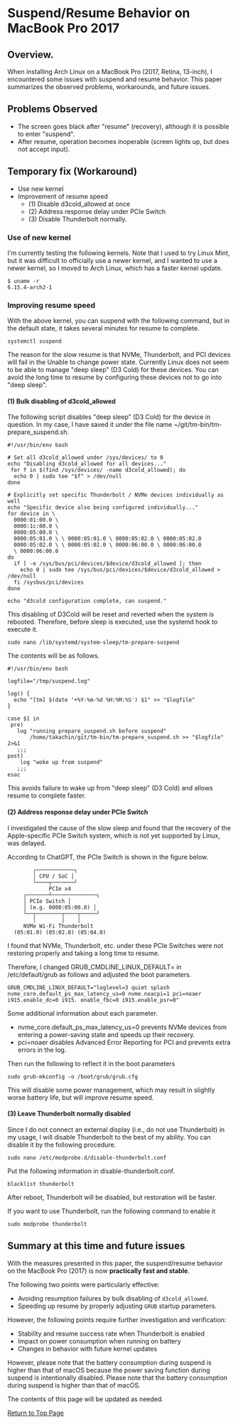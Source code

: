 
# Suspend/Resume Behavior on MacBook Pro 2017

## Overview.

When installing Arch Linux on a MacBook Pro (2017, Retina, 13-inch), I encountered some issues with suspend and resume behavior. This paper summarizes the observed problems, workarounds, and future issues.

## Problems Observed

- The screen goes black after "resume" (recovery), although it is possible to enter "suspend".
- After resume, operation becomes inoperable (screen lights up, but does not accept input).

## Temporary fix (Workaround)

- Use new kernel
- Improvement of resume speed
  - (1) Disable d3cold_allowed at once
  - (2) Address response delay under PCIe Switch
  - (3) Disable Thunderbolt normally.

### Use of new kernel

I'm currently testing the following kernels.
Note that I used to try Linux Mint, but it was difficult to officially use a newer kernel, and I wanted to use a newer kernel, so I moved to Arch Linux, which has a faster kernel update.

```
$ uname -r
6.15.4-arch2-1
```

### Improving resume speed

With the above kernel, you can suspend with the following command, but in the default state, it takes several minutes for resume to complete.

```
systemctl suspend 
```

The reason for the slow resume is that NVMe, Thunderbolt, and PCI devices will fail in the Unable to change power state. Currently Linux does not seem to be able to manage "deep sleep" (D3 Cold) for these devices. You can avoid the long time to resume by configuring these devices not to go into "deep sleep".

#### (1) Bulk disabling of d3cold_allowed

The following script disables "deep sleep" (D3 Cold) for the device in question.
In my case, I have saved it under the file name ~/git/tm-bin/tm-prepare_suspend.sh.

```
#!/usr/bin/env bash

# Set all d3cold_allowed under /sys/devices/ to 0
echo "Disabling d3cold_allowed for all devices..."
 for f in $(find /sys/devices/ -name d3cold_allowed); do
  echo 0 | sudo tee "$f" > /dev/null
done

# Explicitly set specific Thunderbolt / NVMe devices individually as well
echo "Specific device also being configured individually..."
for device in \
  0000:01:00.0 \
  0000:1c:00.0 \
  0000:05:00.0 \
  0000:05:01.0 \ \ 0000:05:01.0 \ 0000:05:02.0 \ 0000:05:02.0
  0000:05:02.0 \ \ 0000:05:02.0 \ 0000:06:00.0 \ 0000:06:00.0
  \ 0000:06:00.0
do
  if [ -e /sys/bus/pci/devices/$device/d3cold_allowed ]; then
    echo 0 | sudo tee /sys/bus/pci/devices/$device/d3cold_allowed > /dev/null
  fi /sysbus/pci/devices
done

echo "d3cold configuration complete, can suspend."
```

This disabling of D3Cold will be reset and reverted when the system is rebooted.
Therefore, before sleep is executed, use the systemd hook to execute it.

```
sudo nano /lib/systemd/system-sleep/tm-prepare-suspend
```

The contents will be as follows.

```
#!/usr/bin/env bash

logfile="/tmp/suspend.log"

log() {
  echo "[tm] $(date '+%Y-%m-%d %H:%M:%S') $1" >> "$logfile"
}

case $1 in
 pre)
   log "running prepare_suspend.sh before suspend"
       /home/takachin/git/tm-bin/tm-prepare_suspend.sh >> "$logfile" 2>&1
   ;;;
post)
    log "woke up from suspend"
   ;;;
esac
```

This avoids failure to wake up from "deep sleep" (D3 Cold) and allows resume to complete faster.

#### (2) Address response delay under PCIe Switch

I investigated the cause of the slow sleep and found that the recovery of the Apple-specific PCIe Switch system, which is not yet supported by Linux, was delayed.

 According to ChatGPT, the PCIe Switch is shown in the figure below.
```
        ┌────────────┐
        │ CPU / SoC │
        └────┬───────┘
             PCIe x4
     ┌───────┴──────────────┐
     │ PCIe Switch │
     │ (e.g. 0000:05:00.0) │
     └──┬────────┬────┬─────┘
        │        │    │
     NVMe Wi-Fi Thunderbolt
  (05:01.0) (05:02.0) (05:04.0)
```
I found that NVMe, Thunderbolt, etc. under these PCIe Switches were not restoring properly and taking a long time to resume.

Therefore, I changed GRUB_CMDLINE_LINUX_DEFAULT= in /etc/default/grub as follows and adjusted the boot parameters.

```
GRUB_CMDLINE_LINUX_DEFAULT="loglevel=3 quiet splash nvme_core.default_ps_max_latency_us=0 nvme.noacpi=1 pci=noaer i915.enable_dc=0 i915. enable_fbc=0 i915.enable_psr=0"
```

Some additional information about each parameter.

- nvme_core.default_ps_max_latency_us=0 prevents NVMe devices from entering a power-saving state and speeds up their recovery.
- pci=noaer disables Advanced Error Reporting for PCI and prevents extra errors in the log.

Then run the following to reflect it in the boot parameters

```
sudo grub-mkconfig -o /boot/grub/grub.cfg
```

This will disable some power management, which may result in slightly worse battery life, but will improve resume speed.

#### (3) Leave Thunderbolt normally disabled

Since I do not connect an external display (i.e., do not use Thunderbolt) in my usage, I will disable Thunderbolt to the best of my ability. You can disable it by the following procedure.


```
sudo nano /etc/modprobe.d/disable-thunderbolt.conf
```

Put the following information in disable-thunderbolt.conf.

```
blacklist thunderbolt
```

After reboot, Thunderbolt will be disabled, but restoration will be faster.

If you want to use Thunderbolt, run the following command to enable it

```
sudo modprobe thunderbolt
```

## Summary at this time and future issues

With the measures presented in this paper, the suspend/resume behavior on the MacBook Pro (2017) is now **practically fast and stable**.
 
The following two points were particularly effective:

- Avoiding resumption failures by bulk disabling of `d3cold_allowed`.
- Speeding up resume by properly adjusting `GRUB` startup parameters.

However, the following points require further investigation and verification:

- Stability and resume success rate when Thunderbolt is enabled
- Impact on power consumption when running on battery
- Changes in behavior with future kernel updates

However, please note that the battery consumption during suspend is higher than that of macOS because the power saving function during suspend is intentionally disabled. Please note that the battery consumption during suspend is higher than that of macOS.

The contents of this page will be updated as needed.

[Return to Top Page](index.md)

